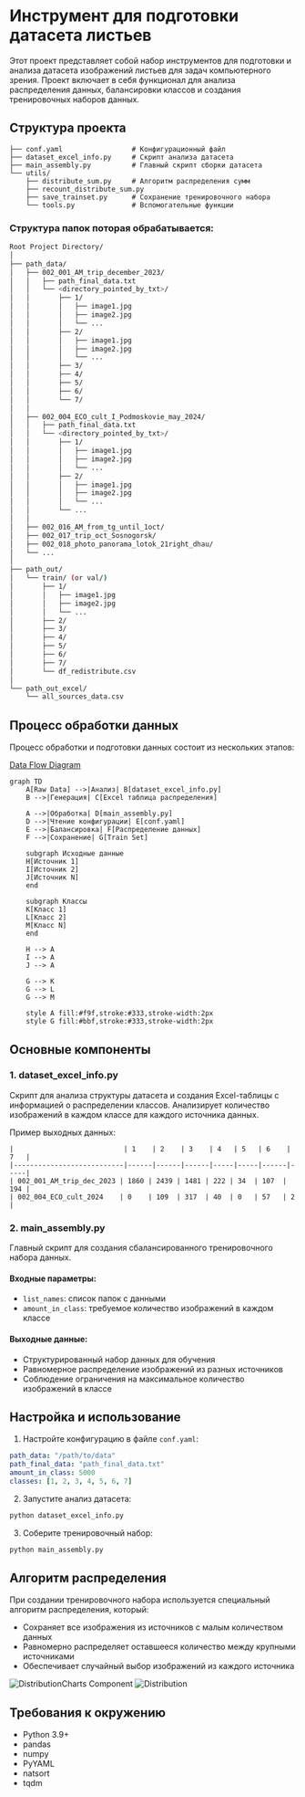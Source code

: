 # Инструмент для подготовки датасета листьев

Этот проект представляет собой набор инструментов для подготовки и анализа датасета изображений листьев для задач компьютерного зрения. Проект включает в себя функционал для анализа распределения данных, балансировки классов и создания тренировочных наборов данных.

## Структура проекта

```
├── conf.yaml                 # Конфигурационный файл
├── dataset_excel_info.py     # Скрипт анализа датасета
├── main_assembly.py          # Главный скрипт сборки датасета
└── utils/
    ├── distribute_sum.py     # Алгоритм распределения сумм
    ├── recount_distribute_sum.py
    ├── save_trainset.py      # Сохранение тренировочного набора
    └── tools.py              # Вспомогательные функции
```

### Структура папок поторая обрабатывается:

```bash
Root Project Directory/
│
├── path_data/
│   ├── 002_001_AM_trip_december_2023/
│   │   ├── path_final_data.txt
│   │   └── <directory_pointed_by_txt>/
│   │       ├── 1/
│   │       │   ├── image1.jpg
│   │       │   ├── image2.jpg
│   │       │   └── ...
│   │       ├── 2/
│   │       │   ├── image1.jpg
│   │       │   ├── image2.jpg
│   │       │   └── ...
│   │       ├── 3/
│   │       ├── 4/
│   │       ├── 5/
│   │       ├── 6/
│   │       └── 7/
│   │
│   ├── 002_004_ECO_cult_I_Podmoskovie_may_2024/
│   │   ├── path_final_data.txt
│   │   └── <directory_pointed_by_txt>/
│   │       ├── 1/
│   │       │   ├── image1.jpg
│   │       │   ├── image2.jpg
│   │       │   └── ...
│   │       ├── 2/
│   │       │   ├── image1.jpg
│   │       │   ├── image2.jpg
│   │       │   └── ...
│   │       └── ...
│   │
│   ├── 002_016_AM_from_tg_until_1oct/
│   ├── 002_017_trip_oct_Sosnogorsk/
│   ├── 002_018_photo_panorama_lotok_21right_dhau/
│   └── ...
│
├── path_out/
│   └── train/ (or val/)
│       ├── 1/
│       │   ├── image1.jpg
│       │   ├── image2.jpg
│       │   └── ...
│       ├── 2/
│       ├── 3/
│       ├── 4/
│       ├── 5/
│       ├── 6/
│       ├── 7/
│       └── df_redistribute.csv
│
└── path_out_excel/
    └── all_sources_data.csv
```


## Процесс обработки данных

Процесс обработки и подготовки данных состоит из нескольких этапов:

[Data Flow Diagram](./md_links/data-flow-diagram.mermaid)
```mermaid
graph TD
    A[Raw Data] -->|Анализ| B[dataset_excel_info.py]
    B -->|Генерация| C[Excel таблица распределения]
    
    A -->|Обработка| D[main_assembly.py]
    D -->|Чтение конфигурации| E[conf.yaml]
    E -->|Балансировка| F[Распределение данных]
    F -->|Сохранение| G[Train Set]
    
    subgraph Исходные данные
    H[Источник 1]
    I[Источник 2]
    J[Источник N]
    end
    
    subgraph Классы
    K[Класс 1]
    L[Класс 2]
    M[Класс N]
    end
    
    H --> A
    I --> A
    J --> A
    
    G --> K
    G --> L
    G --> M
    
    style A fill:#f9f,stroke:#333,stroke-width:2px
    style G fill:#bbf,stroke:#333,stroke-width:2px
```

## Основные компоненты

### 1. dataset_excel_info.py

Скрипт для анализа структуры датасета и создания Excel-таблицы с информацией о распределении классов. Анализирует количество изображений в каждом классе для каждого источника данных.

Пример выходных данных:
```
|                           | 1    | 2    | 3    | 4   | 5   | 6    | 7   |
|---------------------------|------|------|------|-----|-----|------|-----|
| 002_001_AM_trip_dec_2023 | 1860 | 2439 | 1481 | 222 | 34  | 107  | 194 |
| 002_004_ECO_cult_2024    | 0    | 109  | 317  | 40  | 0   | 57   | 2   |
```

### 2. main_assembly.py

Главный скрипт для создания сбалансированного тренировочного набора данных.

#### Входные параметры:
- `list_names`: список папок с данными
- `amount_in_class`: требуемое количество изображений в каждом классе

#### Выходные данные:
- Структурированный набор данных для обучения
- Равномерное распределение изображений из разных источников
- Соблюдение ограничения на максимальное количество изображений в классе

## Настройка и использование

1. Настройте конфигурацию в файле `conf.yaml`:
```yaml
path_data: "/path/to/data"
path_final_data: "path_final_data.txt"
amount_in_class: 5000
classes: [1, 2, 3, 4, 5, 6, 7]
```

2. Запустите анализ датасета:
```bash
python dataset_excel_info.py
```

3. Соберите тренировочный набор:
```bash
python main_assembly.py
```

## Алгоритм распределения

При создании тренировочного набора используется специальный алгоритм распределения, который:
- Сохраняет все изображения из источников с малым количеством данных
- Равномерно распределяет оставшееся количество между крупными источниками
- Обеспечивает случайный выбор изображений из каждого источника

![DistributionCharts Component](./md_links/distribution-charts.tsx)
![Distribution](./md_links/distribution.png)

## Требования к окружению

- Python 3.9+
- pandas
- numpy
- PyYAML
- natsort
- tqdm



